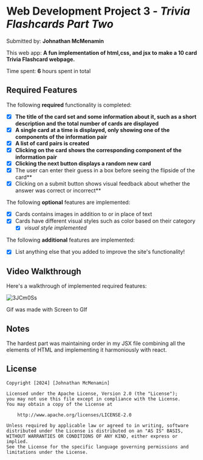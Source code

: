 # Web Development Project 3 - *Trivia Flashcards Part Two*

Submitted by: **Johnathan McMenamin**

This web app: **A fun implementation of html,css, and jsx to make a 10 card Trivia Flashcard webpage.**

Time spent: **6** hours spent in total

## Required Features

The following **required** functionality is completed:

- [x] **The title of the card set and some information about it, such as a short description and the total number of cards are displayed**
- [x] **A single card at a time is displayed, only showing one of the components of the information pair**
- [x] **A list of card pairs is created**
- [x] **Clicking on the card shows the corresponding component of the information pair**
- [x] **Clicking the next button displays a random new card**
- [x] The user can enter their guess in a box before seeing the flipside of the card**
- [x] Clicking on a submit button shows visual feedback about whether the answer was correct or incorrect**

The following **optional** features are implemented:

- [x] Cards contains images in addition to or in place of text
- [x] Cards have different visual styles such as color based on their category
  - [x] *visual style implemented*

The following **additional** features are implemented:

* [x] List anything else that you added to improve the site's functionality!

## Video Walkthrough

Here's a walkthrough of implemented required features:

![3JCm0Ss](https://github.com/JohnMcmen/Hw2/assets/98662843/cafad259-8b2a-4e7f-9e4c-cb71356d6f25)


Gif was made with Screen to GIf

## Notes

The hardest part was maintaining order in my JSX file combining all the elements of HTML and implementing it harmoniously with react. 

## License

    Copyright [2024] [Johnathan McMenamin]

    Licensed under the Apache License, Version 2.0 (the "License");
    you may not use this file except in compliance with the License.
    You may obtain a copy of the License at

        http://www.apache.org/licenses/LICENSE-2.0

    Unless required by applicable law or agreed to in writing, software
    distributed under the License is distributed on an "AS IS" BASIS,
    WITHOUT WARRANTIES OR CONDITIONS OF ANY KIND, either express or implied.
    See the License for the specific language governing permissions and
    limitations under the License.
